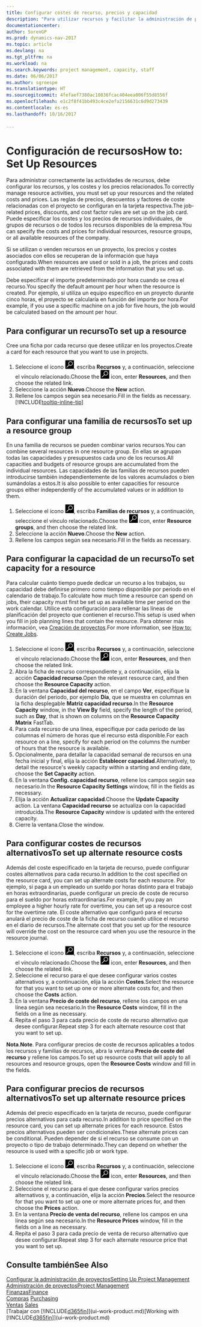```yaml
---
title: Configurar costes de recurso, precios y capacidad
description: "Para utilizar recursos y facilitar la administración de proyectos, especifique costes y precios para recursos individuales o grupos de recursos, y configure la capacidad de recursos."
documentationcenter: 
author: SorenGP
ms.prod: dynamics-nav-2017
ms.topic: article
ms.devlang: na
ms.tgt_pltfrm: na
ms.workload: na
ms.search.keywords: project management, capacity, staff
ms.date: 06/06/2017
ms.author: sgroespe
ms.translationtype: HT
ms.sourcegitcommit: 4fefaef7380ac10836fcac404eea006f55d8556f
ms.openlocfilehash: e1c2f8f41bb493c4ce2efa2156631c6d9d273439
ms.contentlocale: es-es
ms.lasthandoff: 10/16/2017

---
```

# <a name="how-to-set-up-resources"></a><span data-ttu-id="b0c2f-103">Configuración de recursos</span><span class="sxs-lookup"><span data-stu-id="b0c2f-103">How to: Set Up Resources</span></span>
<span data-ttu-id="b0c2f-104">Para administrar correctamente las actividades de recursos, debe configurar los recursos, y los costes y los precios relacionados.</span><span class="sxs-lookup"><span data-stu-id="b0c2f-104">To correctly manage resource activities, you must set up your resources and the related costs and prices.</span></span> <span data-ttu-id="b0c2f-105">Las reglas de precios, descuentos y factores de coste relacionadas con el proyecto se configuran en la tarjeta respectiva.</span><span class="sxs-lookup"><span data-stu-id="b0c2f-105">The job-related prices, discounts, and cost factor rules are set up on the job card.</span></span> <span data-ttu-id="b0c2f-106">Puede especificar los costes y los precios de recursos individuales, de grupos de recursos o de todos los recursos disponibles de la empresa.</span><span class="sxs-lookup"><span data-stu-id="b0c2f-106">You can specify the costs and prices for individual resources, resource groups, or all available resources of the company.</span></span>

<span data-ttu-id="b0c2f-107">Si se utilizan o venden recursos en un proyecto, los precios y costes asociados con ellos se recuperan de la información que haya configurado.</span><span class="sxs-lookup"><span data-stu-id="b0c2f-107">When resources are used or sold in a job, the prices and costs associated with them are retrieved from the information that you set up.</span></span>

<span data-ttu-id="b0c2f-108">Debe especificar el importe predeterminado por hora cuando se crea el recurso.</span><span class="sxs-lookup"><span data-stu-id="b0c2f-108">You specify the default amount per hour when the resource is created.</span></span> <span data-ttu-id="b0c2f-109">Por ejemplo, si utiliza un equipo específico en un proyecto durante cinco horas, el proyecto se calcularía en función del importe por hora.</span><span class="sxs-lookup"><span data-stu-id="b0c2f-109">For example, if you use a specific machine on a job for five hours, the job would be calculated based on the amount per hour.</span></span>

## <a name="to-set-up-a-resource"></a><span data-ttu-id="b0c2f-110">Para configurar un recurso</span><span class="sxs-lookup"><span data-stu-id="b0c2f-110">To set up a resource</span></span>
<span data-ttu-id="b0c2f-111">Cree una ficha por cada recurso que desee utilizar en los proyectos.</span><span class="sxs-lookup"><span data-stu-id="b0c2f-111">Create a card for each resource that you want to use in projects.</span></span>

1. <span data-ttu-id="b0c2f-112">Seleccione el icono ![Buscar página o informe](media/ui-search/search_small.png "icono Buscar página o informe"), escriba **Recursos** y, a continuación, seleccione el vínculo relacionado.</span><span class="sxs-lookup"><span data-stu-id="b0c2f-112">Choose the ![Search for Page or Report](media/ui-search/search_small.png "Search for Page or Report icon") icon, enter **Resources**, and then choose the related link.</span></span>
2. <span data-ttu-id="b0c2f-113">Seleccione la acción **Nuevo**.</span><span class="sxs-lookup"><span data-stu-id="b0c2f-113">Choose the **New** action.</span></span>
3. <span data-ttu-id="b0c2f-114">Rellene los campos según sea necesario.</span><span class="sxs-lookup"><span data-stu-id="b0c2f-114">Fill in the fields as necessary.</span></span> [!INCLUDE[tooltip-inline-tip](includes/tooltip-inline-tip_md.md)]  

## <a name="to-set-up-a-resource-group"></a><span data-ttu-id="b0c2f-115">Para configurar una familia de recursos</span><span class="sxs-lookup"><span data-stu-id="b0c2f-115">To set up a resource group</span></span>
<span data-ttu-id="b0c2f-116">En una familia de recursos se pueden combinar varios recursos.</span><span class="sxs-lookup"><span data-stu-id="b0c2f-116">You can combine several resources in one resource group.</span></span> <span data-ttu-id="b0c2f-117">En ellas se agrupan todas las capacidades y presupuestos cada uno de los recursos.</span><span class="sxs-lookup"><span data-stu-id="b0c2f-117">All capacities and budgets of resource groups are accumulated from the individual resources.</span></span> <span data-ttu-id="b0c2f-118">Las capacidades de las familias de recursos pueden introducirse también independientemente de los valores acumulados o bien sumándolas a estos.</span><span class="sxs-lookup"><span data-stu-id="b0c2f-118">It is also possible to enter capacities for resource groups either independently of the accumulated values or in addition to them.</span></span>

1. <span data-ttu-id="b0c2f-119">Seleccione el icono ![Buscar página o informe](media/ui-search/search_small.png "icono Buscar página o informe"), escriba **Familias de recursos** y, a continuación, seleccione el vínculo relacionado.</span><span class="sxs-lookup"><span data-stu-id="b0c2f-119">Choose the ![Search for Page or Report](media/ui-search/search_small.png "Search for Page or Report icon") icon, enter **Resource groups**, and then choose the related link.</span></span>
2. <span data-ttu-id="b0c2f-120">Seleccione la acción **Nuevo**.</span><span class="sxs-lookup"><span data-stu-id="b0c2f-120">Choose the **New** action.</span></span>
3. <span data-ttu-id="b0c2f-121">Rellene los campos según sea necesario.</span><span class="sxs-lookup"><span data-stu-id="b0c2f-121">Fill in the fields as necessary.</span></span>

## <a name="to-set-capacity-for-a-resource"></a><span data-ttu-id="b0c2f-122">Para configurar la capacidad de un recurso</span><span class="sxs-lookup"><span data-stu-id="b0c2f-122">To set capacity for a resource</span></span>
<span data-ttu-id="b0c2f-123">Para calcular cuánto tiempo puede dedicar un recurso a los trabajos, su capacidad debe definirse primero como tiempo disponible por periodo en el calendario de trabajo.</span><span class="sxs-lookup"><span data-stu-id="b0c2f-123">To calculate how much time a resource can spend on jobs, their capacity must first be set up as available time per period on the work calendar.</span></span> <span data-ttu-id="b0c2f-124">Utilice esta configuración para rellenar las líneas de planificación del proyecto que contienen el recurso.</span><span class="sxs-lookup"><span data-stu-id="b0c2f-124">This setup is used when you fill in job planning lines that contain the resource.</span></span> <span data-ttu-id="b0c2f-125">Para obtener más información, vea [Creación de proyectos](projects-how-create-jobs.md).</span><span class="sxs-lookup"><span data-stu-id="b0c2f-125">For more information, see [How to: Create Jobs](projects-how-create-jobs.md).</span></span>

1. <span data-ttu-id="b0c2f-126">Seleccione el icono ![Buscar página o informe](media/ui-search/search_small.png "icono Buscar página o informe"), escriba **Recursos** y, a continuación, seleccione el vínculo relacionado.</span><span class="sxs-lookup"><span data-stu-id="b0c2f-126">Choose the ![Search for Page or Report](media/ui-search/search_small.png "Search for Page or Report icon") icon, enter **Resources**, and then choose the related link.</span></span>
2. <span data-ttu-id="b0c2f-127">Abra la ficha de recurso correspondiente y, a continuación, elija la acción **Capacidad recurso**.</span><span class="sxs-lookup"><span data-stu-id="b0c2f-127">Open the relevant resource card, and then choose the **Resource Capacity** action.</span></span>
3. <span data-ttu-id="b0c2f-128">En la ventana **Capacidad del recurso**, en el campo **Ver**, especifique la duración del periodo, por ejemplo **Día**, que se muestra en columnas en la ficha desplegable **Matriz capacidad recurso**.</span><span class="sxs-lookup"><span data-stu-id="b0c2f-128">In the **Resource Capacity** window, in the **View By** field, specify the length of the period, such as **Day**, that is shown on columns on the **Resource Capacity Matrix** FastTab.</span></span>
4. <span data-ttu-id="b0c2f-129">Para cada recurso de una línea, especifique por cada periodo de las columnas el número de horas que el recurso está disponible.</span><span class="sxs-lookup"><span data-stu-id="b0c2f-129">For each resource on a line, specify for each period on the columns the number of hours that the resource is available.</span></span>
5. <span data-ttu-id="b0c2f-130">Opcionalmente, para detallar la capacidad semanal de recursos en una fecha inicial y final, elija la acción **Establecer capacidad**.</span><span class="sxs-lookup"><span data-stu-id="b0c2f-130">Alternatively, to detail the resource's weekly capacity within a starting and ending date, choose the **Set Capacity** action.</span></span>
6. <span data-ttu-id="b0c2f-131">En la ventana **Config. capacidad recurso**, rellene los campos según sea necesario.</span><span class="sxs-lookup"><span data-stu-id="b0c2f-131">In the **Resource Capacity Settings** window, fill in the fields as necessary.</span></span>
7. <span data-ttu-id="b0c2f-132">Elija la acción **Actualizar capacidad**.</span><span class="sxs-lookup"><span data-stu-id="b0c2f-132">Choose the **Update Capacity** action.</span></span> <span data-ttu-id="b0c2f-133">La ventana **Capacidad recurso** se actualiza con la capacidad introducida.</span><span class="sxs-lookup"><span data-stu-id="b0c2f-133">The **Resource Capacity** window is updated with the entered capacity.</span></span>
8. <span data-ttu-id="b0c2f-134">Cierre la ventana.</span><span class="sxs-lookup"><span data-stu-id="b0c2f-134">Close the window.</span></span>

## <a name="to-set-up-alternate-resource-costs"></a><span data-ttu-id="b0c2f-135">Para configurar costes de recursos alternativos</span><span class="sxs-lookup"><span data-stu-id="b0c2f-135">To set up alternate resource costs</span></span>
<span data-ttu-id="b0c2f-136">Además del coste especificado en la tarjeta de recurso, puede configurar costes alternativos para cada recurso.</span><span class="sxs-lookup"><span data-stu-id="b0c2f-136">In addition to the cost specified on the resource card, you can set up alternate costs for each resource.</span></span> <span data-ttu-id="b0c2f-137">Por ejemplo, si paga a un empleado un sueldo por horas distinto para el trabajo en horas extraordinarias, puede configurar un precio de coste de recurso para el sueldo por horas extraordinarias.</span><span class="sxs-lookup"><span data-stu-id="b0c2f-137">For example, if you pay an employee a higher hourly rate for overtime, you can set up a resource cost for the overtime rate.</span></span> <span data-ttu-id="b0c2f-138">El coste alternativo que configuró para el recurso anulará el precio de coste de la ficha de recurso cuando utilice el recurso en el diario de recursos.</span><span class="sxs-lookup"><span data-stu-id="b0c2f-138">The alternate cost that you set up for the resource will override the cost on the resource card when you use the resource in the resource journal.</span></span>

1. <span data-ttu-id="b0c2f-139">Seleccione el icono ![Buscar página o informe](media/ui-search/search_small.png "icono Buscar página o informe"), escriba **Recursos** y, a continuación, seleccione el vínculo relacionado.</span><span class="sxs-lookup"><span data-stu-id="b0c2f-139">Choose the ![Search for Page or Report](media/ui-search/search_small.png "Search for Page or Report icon") icon, enter **Resources**, and then choose the related link.</span></span>  
2. <span data-ttu-id="b0c2f-140">Seleccione el recurso para el que desee configurar varios costes alternativos y, a continuación, elija la acción **Costes**.</span><span class="sxs-lookup"><span data-stu-id="b0c2f-140">Select the resource for that you want to set up one or more alternate costs for, and then choose the **Costs** action.</span></span>  
3. <span data-ttu-id="b0c2f-141">En la ventana **Precio de coste del recurso**, rellene los campos en una línea según sea necesario.</span><span class="sxs-lookup"><span data-stu-id="b0c2f-141">In the **Resource Costs** window, fill in the fields on a line as necessary.</span></span>  
4. <span data-ttu-id="b0c2f-142">Repita el paso 3 para cada precio de coste de recurso alternativo que desee configurar.</span><span class="sxs-lookup"><span data-stu-id="b0c2f-142">Repeat step 3 for each alternate resource cost that you want to set up.</span></span>

<span data-ttu-id="b0c2f-143">**Nota**.</span><span class="sxs-lookup"><span data-stu-id="b0c2f-143">**Note**.</span></span> <span data-ttu-id="b0c2f-144">Para configurar precios de coste de recursos aplicables a todos los recursos y familias de recursos, abra la ventana **Precio de coste del recurso** y rellene los campos.</span><span class="sxs-lookup"><span data-stu-id="b0c2f-144">To set up resource costs that will apply to all resources and resource groups, open the **Resource Costs** window and fill in the fields.</span></span>

## <a name="to-set-up-alternate-resource-prices"></a><span data-ttu-id="b0c2f-145">Para configurar precios de recursos alternativos</span><span class="sxs-lookup"><span data-stu-id="b0c2f-145">To set up alternate resource prices</span></span>
<span data-ttu-id="b0c2f-146">Además del precio especificado en la tarjeta de recurso, puede configurar precios alternativos para cada recurso.</span><span class="sxs-lookup"><span data-stu-id="b0c2f-146">In addition to price specified on the resource card, you can set up alternate prices for each resource.</span></span> <span data-ttu-id="b0c2f-147">Estos precios alternativos pueden ser condicionales.</span><span class="sxs-lookup"><span data-stu-id="b0c2f-147">These alternate prices can be conditional.</span></span> <span data-ttu-id="b0c2f-148">Pueden depender de si el recurso se consume con un proyecto o tipo de trabajo determinado.</span><span class="sxs-lookup"><span data-stu-id="b0c2f-148">They can depend on whether the resource is used with a specific job or work type.</span></span>

1. <span data-ttu-id="b0c2f-149">Seleccione el icono ![Buscar página o informe](media/ui-search/search_small.png "icono Buscar página o informe"), escriba **Recursos** y, a continuación, seleccione el vínculo relacionado.</span><span class="sxs-lookup"><span data-stu-id="b0c2f-149">Choose the ![Search for Page or Report](media/ui-search/search_small.png "Search for Page or Report icon") icon, enter **Resources**, and then choose the related link.</span></span>
2. <span data-ttu-id="b0c2f-150">Seleccione el recurso para el que desee configurar varios precios alternativos y, a continuación, elija la acción **Precios**.</span><span class="sxs-lookup"><span data-stu-id="b0c2f-150">Select the resource for that you want to set up one or more alternate prices for, and then choose the **Prices** action.</span></span>
3. <span data-ttu-id="b0c2f-151">En la ventana **Precio de venta del recurso**, rellene los campos en una línea según sea necesario.</span><span class="sxs-lookup"><span data-stu-id="b0c2f-151">In the **Resource Prices** window, fill in the fields on a line as necessary.</span></span>
4. <span data-ttu-id="b0c2f-152">Repita el paso 3 para cada precio de venta de recurso alternativo que desee configurar.</span><span class="sxs-lookup"><span data-stu-id="b0c2f-152">Repeat step 3 for each alternate resource price that you want to set up.</span></span>

## <a name="see-also"></a><span data-ttu-id="b0c2f-153">Consulte también</span><span class="sxs-lookup"><span data-stu-id="b0c2f-153">See Also</span></span>
[<span data-ttu-id="b0c2f-154">Configurar la administración de proyectos</span><span class="sxs-lookup"><span data-stu-id="b0c2f-154">Setting Up Project Management</span></span>](projects-setup-projects.md)  
[<span data-ttu-id="b0c2f-155">Administración de proyectos</span><span class="sxs-lookup"><span data-stu-id="b0c2f-155">Project Management</span></span>](projects-manage-projects.md)  
[<span data-ttu-id="b0c2f-156">Finanzas</span><span class="sxs-lookup"><span data-stu-id="b0c2f-156">Finance</span></span>](finance.md)  
<span data-ttu-id="b0c2f-157">[Compras](purchasing-manage-purchasing.md)       </span><span class="sxs-lookup"><span data-stu-id="b0c2f-157">[Purchasing](purchasing-manage-purchasing.md)       </span></span>  
<span data-ttu-id="b0c2f-158">[Ventas](sales-manage-sales.md)    </span><span class="sxs-lookup"><span data-stu-id="b0c2f-158">[Sales](sales-manage-sales.md)    </span></span>  
<span data-ttu-id="b0c2f-159">[Trabajar con [!INCLUDE[d365fin](includes/d365fin_md.md)]](ui-work-product.md)</span><span class="sxs-lookup"><span data-stu-id="b0c2f-159">[Working with [!INCLUDE[d365fin](includes/d365fin_md.md)]](ui-work-product.md)</span></span>  


